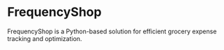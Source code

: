 # FrequencyShop
FrequencyShop is a Python-based solution for efficient grocery expense tracking and optimization.
